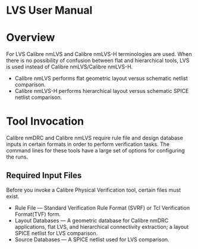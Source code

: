 # LVS User Manual
# Overview  
For LVS Calibre nmLVS and Calibre nmLVS-H terminologies are used. When there is no possibility of confusion between flat and hierarchical tools, LVS is used instead of Calibre nmLVS/Calibre nmLVS-H.
- Calibre nmLVS performs flat geometric layout versus schematic netlist comparison.
- Calibre nmLVS-H performs hierarchical layout versus schematic SPICE netlist comparison.

# Tool Invocation
Calibre nmDRC and Calibre nmLVS require rule file and design database inputs in certain formats in order to perform verification tasks. The command lines for these tools have a large set of options for configuring the runs.

## Required Input Files
Before you invoke a Calibre Physical Verification tool, certain files must exist.
- Rule File — Standard Verification Rule Format (SVRF) or Tcl Verification Format(TVF) form.
- Layout Databases — A geometric database for Calibre nmDRC applications, flat LVS, and hierarchical connectivity extraction; a layout SPICE netlist for LVS comparison.
- Source Databases — A SPICE netlist used for LVS comparison.




